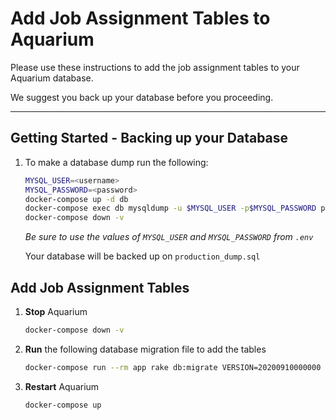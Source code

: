 # Add Job Assignment Tables to Aquarium

Please use these instructions to add the job assignment tables to your Aquarium database.

We suggest you back up your database before you proceeding.

---

## Getting Started - Backing up your Database

1. To make a database dump run the following:

    ```bash
    MYSQL_USER=<username>
    MYSQL_PASSWORD=<password>
    docker-compose up -d db
    docker-compose exec db mysqldump -u $MYSQL_USER -p$MYSQL_PASSWORD production > production_dump.sql
    docker-compose down -v
    ```
    *Be sure to use the values of `MYSQL_USER` and `MYSQL_PASSWORD` from `.env`*

    Your database will be backed up on `production_dump.sql`


## Add Job Assignment Tables


1. **Stop** Aquarium

   ```bash
   docker-compose down -v
   ```

2. **Run** the following database migration file to add the tables

    ```bash
    docker-compose run --rm app rake db:migrate VERSION=20200910000000
    ```

3. **Restart** Aquarium

    ```bash
    docker-compose up
    ```
